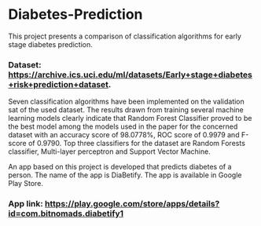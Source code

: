 # Diabetes-Prediction

This project presents a comparison of classification algorithms for early stage diabetes prediction. 
### Dataset: https://archive.ics.uci.edu/ml/datasets/Early+stage+diabetes+risk+prediction+dataset.
Seven classification algorithms have been implemented on the validation sat of the used dataset. The results drawn from training several machine learning models clearly indicate that Random Forest Classifier proved to be the best model among the models used in the paper for the concerned dataset with an accuracy score of 98.0778%, ROC score of 0.9979 and F-score of 0.9790. Top three classifiers for the dataset are Random Forests classifier, Multi-layer perceptron and Support Vector Machine. 

An app based on this project is developed that predicts diabetes of a person. The name of the app is DiaBetify. The app is available in Google Play Store.
### App link: https://play.google.com/store/apps/details?id=com.bitnomads.diabetify1

